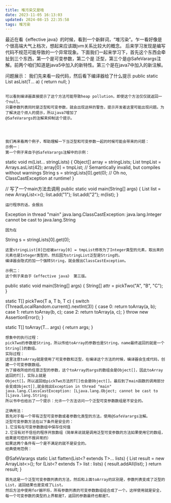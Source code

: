 ```yaml
---
title: 堆污染又是啥
date: 2023-11-05 16:13:03
updated: 2024-08-15 22:35:58
tags: 堆污染
---
```


最近在看《effective java》的时候，看到一个新鲜词，“堆污染”。乍一看好像是个很高端大气上档次，想起来应该跟jvm关系比较大的概念。
后来学习发现是编写代码不规范可能导致的一个异常现象。下面我们一起来学习下，首先这个东西会牵扯到三个东西，第一个是可变参数，第二个是
泛型，第三个是@SafeVarargs注解。前两个咱们知道是java5中加入的新特性。第三个是在java7中加入的新注解。

问题展示：
我们先来看一段代码，然后看下编译器给了什么提示
public static <T> List<T> asList(T... a) {
       return null;
}
```

可以看到编译器直接提示了这个方法可能导致heap pollution，即使这个方法仅仅就返回一个null。
只要参数列表同时是泛型和可变参数，就会出现这样的警告，提示开发者这里可能出现问题。为了解决这个烦人的提示，所以java7增加了
@SafeVarargs的注解来抑制这个提示。




我们再来看两个例子，帮助理解一下当泛型和可变参数一起的时候可能会带来的问题：
示例一：
第一个例子来自于@SafeVarargs注解中的示例：
```
static void m(List<String>... stringLists) {
       Object[] array = stringLists;
       List<Integer> tmpList = Arrays.asList(42);
       array[0] = tmpList; // Semantically invalid, but compiles without warnings
       String s = stringLists[0].get(0); // Oh no, ClassCastException at runtime!
   }

   // 写了一个main方法去调用
   public static void main(String[] args) {
        List<String> list = new ArrayList<>();
        list.add("1");
        list.add("2");
        m(list);
    }
```
运行程序的话，会报出
```
Exception in thread "main" java.lang.ClassCastException: java.lang.Integer cannot be cast to java.lang.String
```
因为在
```
 String s = stringLists[0].get(0);
```
这里stringList[0]已经被array[0] = tmpList修改为了Integer类型的元素，取出来的元素也是Integer类型的，然后因为stringList泛型是String的。
编译器会隐式的加一个强转String，就会报出ClassCastException。

示例二：
这个例子来自于《effective java》 第三版。

```
public static void main(String[] args) {
    String[] attr = pickTwo("A", "B", "C");
}

  static <T> T[] pickTwo(T a, T b, T c) {
      switch (ThreadLocalRandom.current().nextInt(3)) {
          case 0:
              return toArray(a, b);
          case 1:
              return toArray(b, c);
          case 2:
              return toArray(a, c);
      }
      throw new AssertionError();
  }

  static <T> T[] toArray(T... args) {
      return args;
  }
```
想象中的执行过程：
pickTwo的参数是String，所以传给toArray的参数也是String，name最终返回的就是一个String[]的数组。
实际过程：
这里注意toArray就是使用了可变参数和泛型，在编译这个方法的时候，编译器会生成代码，创建一个可变参数数组。
为了接收所给的任意泛型的参数，这个toArray的args的数组会是Object[]，因此toArray返回的T[]，实际上就是
Object[]。所以返回给pickTwo方法的T[]也会是Object[]。最后到了main函数的调用部分会变成Object[],就会抛出Exception in thread "main" java.lang.ClassCastException: [Ljava.lang.Object; cannot be cast to [Ljava.lang.String;
所以书中也给出了一个提示：允许一个方法访问一个泛型可变参数数组是不安全的。

正确用法：
首先对于每一个带有泛型可变参数或者参数化类型的方法，使用@SafeVarargs注解。
泛型可变参数方法在以下条件是安全的：
1.它没有在可变参数数组中保存任何值
2.它没有对不信任的程序开放数组（简单来说就是调用泛型可变参数的方法如果使用它的数组，结果是可控的不报异常的）
如果这两个条件有一个是不满足的就不是安全的。
经典使用范例：
```
@SafeVarargs
    static <T> List<T> flatten(List<? extends T>... lists) {
        List<T> result = new ArrayList<>();
        for (List<? extends T> list : lists) {
            result.addAll(list);
        }
        return result;
    }
```
首先这是一个泛型可变参数列表的方法，然后和上面toArray的区别是，参数列表变成了泛型的List，返回结果也是变成了List。
然后方法中使用for循环将，所有参数列表的可变参数数组组合成了一个。这样使用就是安全，每一个可变参数的类型的上界都是T，返回的参数最终也都是T。

